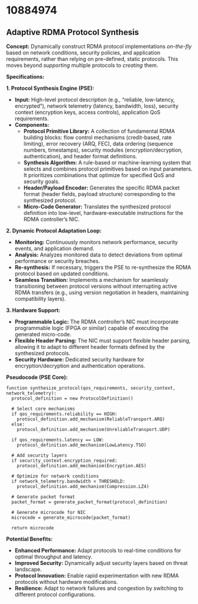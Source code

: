 # 10884974

## Adaptive RDMA Protocol Synthesis

**Concept:** Dynamically construct RDMA protocol implementations *on-the-fly* based on network conditions, security policies, and application requirements, rather than relying on pre-defined, static protocols. This moves beyond *supporting* multiple protocols to *creating* them.

**Specifications:**

**1. Protocol Synthesis Engine (PSE):**
   *   **Input:** High-level protocol description (e.g., “reliable, low-latency, encrypted”), network telemetry (latency, bandwidth, loss), security context (encryption keys, access controls), application QoS requirements.
   *   **Components:**
        *   **Protocol Primitive Library:**  A collection of fundamental RDMA building blocks: flow control mechanisms (credit-based, rate limiting), error recovery (ARQ, FEC), data ordering (sequence numbers, timestamps), security modules (encryption/decryption, authentication), and header format definitions.
        *   **Synthesis Algorithm:** A rule-based or machine-learning system that selects and combines protocol primitives based on input parameters.  It prioritizes combinations that optimize for specified QoS and security goals.
        *   **Header/Payload Encoder:**  Generates the specific RDMA packet format (header fields, payload structure) corresponding to the synthesized protocol.
        *   **Micro-Code Generator:** Translates the synthesized protocol definition into low-level, hardware-executable instructions for the RDMA controller’s NIC.

**2. Dynamic Protocol Adaptation Loop:**
   *   **Monitoring:** Continuously monitors network performance, security events, and application demand.
   *   **Analysis:**  Analyzes monitored data to detect deviations from optimal performance or security breaches.
   *   **Re-synthesis:** If necessary, triggers the PSE to re-synthesize the RDMA protocol based on updated conditions.
   *   **Seamless Transition:** Implements a mechanism for seamlessly transitioning between protocol versions without interrupting active RDMA transfers (e.g., using version negotiation in headers, maintaining compatibility layers).

**3. Hardware Support:**

   *   **Programmable Logic:** The RDMA controller’s NIC must incorporate programmable logic (FPGA or similar) capable of executing the generated micro-code.
   *   **Flexible Header Parsing:** The NIC must support flexible header parsing, allowing it to adapt to different header formats defined by the synthesized protocols.
   *   **Security Hardware:** Dedicated security hardware for encryption/decryption and authentication operations.

**Pseudocode (PSE Core):**

```
function synthesize_protocol(qos_requirements, security_context, network_telemetry):
  protocol_definition = new ProtocolDefinition()
  
  # Select core mechanisms
  if qos_requirements.reliability == HIGH:
    protocol_definition.add_mechanism(ReliableTransport.ARQ)
  else:
    protocol_definition.add_mechanism(UnreliableTransport.UDP)
  
  if qos_requirements.latency == LOW:
    protocol_definition.add_mechanism(LowLatency.TSO)
  
  # Add security layers
  if security_context.encryption_required:
    protocol_definition.add_mechanism(Encryption.AES)
  
  # Optimize for network conditions
  if network_telemetry.bandwidth < THRESHOLD:
    protocol_definition.add_mechanism(Compression.LZ4)
  
  # Generate packet format
  packet_format = generate_packet_format(protocol_definition)
  
  # Generate microcode for NIC
  microcode = generate_microcode(packet_format)
  
  return microcode
```

**Potential Benefits:**

*   **Enhanced Performance:** Adapt protocols to real-time conditions for optimal throughput and latency.
*   **Improved Security:** Dynamically adjust security layers based on threat landscape.
*   **Protocol Innovation:** Enable rapid experimentation with new RDMA protocols without hardware modifications.
*   **Resilience:**  Adapt to network failures and congestion by switching to different protocol configurations.
